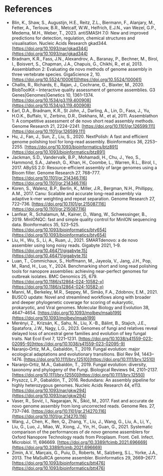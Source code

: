 # References
- Blin, K., Shaw, S., Augustijn, H.E., Reitz, Z.L., Biermann, F., Alanjary, M., Fetter, A., Terlouw, B.R., Metcalf, W.W., Helfrich, E.J.N., van Wezel, G.P., Medema, M.H., Weber, T., 2023. antiSMASH 7.0: New and improved predictions for detection, regulation, chemical structures and visualisation. Nucleic Acids Research gkad344. [https://doi.org/10.1093/nar/gkad344](https://doi.org/10.1093/nar/gkad344)
- Bradnam, K.R., Fass, J.N., Alexandrov, A., Baranay, P., Bechner, M., Birol, I., Boisvert, S., Chapman, J.A., Chapuis, G., Chikhi, R., et al, 2013. Assemblathon 2: Evaluating de novo methods of genome assembly in three vertebrate species. GigaScience 2, 10. [https://doi.org/10.5524/100061](https://doi.org/10.5524/100061)
- Challis, R., Richards, E., Rajan, J., Cochrane, G., Blaxter, M., 2020. BlobToolKit – Interactive quality assessment of genome assemblies. G3 Genes|Genomes|Genetics 10, 1361–1374. [https://doi.org/10.1534/g3.119.400908](https://doi.org/10.1534/g3.119.400908)
- Earl, D.A., Bradnam, K.R., St John, J., Darling, A., Lin, D., Fass, J., Yu, H.O.K., Buffalo, V., Zerbino, D.R., Diekhans, M., et al, 2011. Assemblathon 1: A competitive assessment of de novo short read assembly methods. Genome Research 21, 2224–2241. [https://doi.org/10.1101/gr.126599.111](https://doi.org/10.1101/gr.126599.111)
- Hu, J., Fan, J., Sun, Z., Liu, S., 2020. NextPolish: A fast and efficient genome polishing tool for long-read assembly. Bioinformatics 36, 2253–2255. [https://doi.org/10.1093/bioinformatics/btz891](https://doi.org/10.1093/bioinformatics/btz891)
- Jackman, S.D., Vandervalk, B.P., Mohamadi, H., Chu, J., Yeo, S., Hammond, S.A., Jahesh, G., Khan, H., Coombe, L., Warren, R.L., Birol, I., 2017. ABySS 2.0: Resource-efficient assembly of large genomes using a Bloom filter. Genome Research 27, 768–777. [https://doi.org/10.1101/gr.214346.116](https://doi.org/10.1101/gr.214346.116)
- Koren, S., Walenz, B.P., Berlin, K., Miller, J.R., Bergman, N.H., Phillippy, A.M., 2017. Canu: Scalable and accurate long-read assembly via adaptive k-mer weighting and repeat separation. Genome Research 27, 722–736. [https://doi.org/10.1101/gr.215087.116](https://doi.org/10.1101/gr.215087.116)
- Lanfear, R., Schalamun, M., Kainer, D., Wang, W., Schwessinger, B., 2019. MinIONQC: fast and simple quality control for MinION sequencing data. Bioinformatics 35, 523–525. [https://doi.org/10.1093/bioinformatics/bty654](https://doi.org/10.1093/bioinformatics/bty654)
- Liu, H., Wu, S., Li, A., Ruan, J., 2021. SMARTdenovo: a de novo assembler using long noisy reads. Gigabyte 2021, 1–9. [https://doi.org/10.46471/gigabyte.15](https://doi.org/10.46471/gigabyte.15)
- Luan, T., Commichaux, S., Hoffmann, M., Jayeola, V., Jang, J.H., Pop, M., Rand, H., Luo, Y., 2024. Benchmarking short and long read polishing tools for nanopore assemblies: achieving near-perfect genomes for outbreak isolates. BMC Genomics 25, 679. [https://doi.org/10.1186/s12864-024-10582-x](https://doi.org/10.1186/s12864-024-10582-x)
- Manni, M., Berkeley, M.R., Seppey, M., Simão, F.A., Zdobnov, E.M., 2021. BUSCO update: Novel and streamlined workflows along with broader and deeper phylogenetic coverage for scoring of eukaryotic, prokaryotic, and Viral genomes. Molecular Biology and Evolution 38, 4647–4654. [https://doi.org/10.1093/molbev/msab199](https://doi.org/10.1093/molbev/msab199)
- Merényi, Z., Krizsán, K., Sahu, N., Liu, X.-B., Bálint, B., Stajich, J.E., Spatafora, J.W., Nagy, L.G., 2023. Genomes of fungi and relatives reveal delayed loss of ancestral gene families and evolution of key fungal traits. Nat Ecol Evol 7, 1221–1231. [https://doi.org/10.1038/s41559-023-02095-9](https://doi.org/10.1038/s41559-023-02095-9)
- Naranjo‐Ortiz, M.A., Gabaldón, T., 2019. Fungal evolution: major ecological adaptations and evolutionary transitions. Biol Rev 94, 1443–1476. [https://doi.org/10.1111/brv.12510](https://doi.org/10.1111/brv.12510)
- Naranjo‐Ortiz, M.A., Gabaldón, T., 2019. Fungal evolution: diversity, taxonomy and phylogeny of the Fungi. Biological Reviews 94, 2101–2137. [https://doi.org/10.1111/brv.12550](https://doi.org/10.1111/brv.12550)
- Pryszcz, L.P., Gabaldón, T., 2016. Redundans: An assembly pipeline for highly heterozygous genomes. Nucleic Acids Research 44, e113. [https://doi.org/10.1093/nar/gkw294](https://doi.org/10.1093/nar/gkw294)
- Vaser, R., Sović, I., Nagarajan, N., Šikić, M., 2017. Fast and accurate de novo genome assembly from long uncorrected reads. Genome Res. 27, 737–746. [https://doi.org/10.1101/gr.214270.116](https://doi.org/10.1101/gr.214270.116)
- Wang, J., Chen, K., Ren, Q., Zhang, Y., Liu, J., Wang, G., Liu, A., Li, Y., Liu, G., Luo, J., Miao, W., Xiong, J., Yin, H., Guan, G., 2021. Systematic comparison of the performances of _de novo_ genome assemblers for Oxford Nanopore Technology reads from Piroplasm. Front. Cell. Infect. Microbiol. 11, 696669. [https://doi.org/10.3389/fcimb.2021.696669](https://doi.org/10.3389/fcimb.2021.696669)
- Zimin, A.V., Marçais, G., Puiu, D., Roberts, M., Salzberg, S.L., Yorke, J.A., 2013. The MaSuRCA genome assembler. Bioinformatics 29, 2669–2677. [https://doi.org/10.1093/bioinformatics/btt476](https://doi.org/10.1093/bioinformatics/btt476)